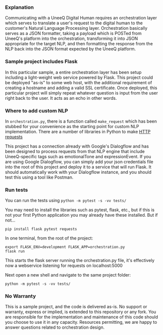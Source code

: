### Explanation

Communicating with a UneeQ Digital Human requires an orchestration layer which serves to translate a user's request to the digital human to the customer's Natural Language Processing layer.  Orchestration basically serves as a JSON formatter, taking a payload which is POSTed from UneeQ's platform into the orchestration, transforming it into JSON appropriate for the target NLP, and then formatting the response from the NLP back into the JSON format expected by the UneeQ platform.

### Sample project includes Flask

In this particular sample, a entire orchestration layer has been setup including a light-weight web service powered by Flask.  This project could be deployed "as-is" to some web host, with the additional requirement of creating a hostname and adding a valid SSL certificate.  Once deployed, this particular project will simply repeat whatever question is input from the user right back to the user.  It acts as an echo in other words.  

### Where to add custom NLP

In ```orchestration.py```, there is a function called ```make_request``` which has been stubbed for your convenience as the starting point for custom NLP implementation.  There are a number of libraries in Python to make [HTTP requests](https://www.geeksforgeeks.org/get-post-requests-using-python/)

This project has a connection already with Google's Dialogflow and has been designed to process requests from that NLP engine that include UneeQ-specific tags such as emotionalTone and expressionEvent.  If you are using Google Dialogflow, you can simply add your json credentials file into the root of this project and deploy it to a service that will run Flask.  It should automatically work with your Dialogflow instance, and you should test this using a tool like Postman.

### Run tests

You can run the tests using ```python -m pytest -s -vv tests/```

You may need to install the libraries such as pytest, flask, etc., but if this is not your first Python application you may already have these installed.  But if not...

```
pip install flask pytest requests
```

In one terminal, from the root of the project:
```
export FLASK_ENV=development FLASK_APP=orchestration.py
flask run
```

This starts the flask server running the orchestration.py file, it's effectively now a webservice listening for requests on localhost:5000

Next open a new shell and navigate to the same project folder:
```
python -m pytest -s -vv tests/
```

### No Warranty

This is a sample project, and the code is delivered as-is.  No support or warranty, express or implied, is extended to this repository or any fork.  You are responsible for the implementation and maintenance of this code should you choose to use it in any capacity.  Resources permitting, we are happy to answer questions related to orchestration design.
